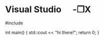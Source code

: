 # Visual Studio  -❒X

#include <iostream>

int main() {
    std::cout << "hi there!";
    return 0;
}
